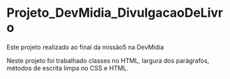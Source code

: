 # Projeto_DevMidia_DivulgacaoDeLivro

Este projeto realizado ao final da missão5 na DevMidia

Neste projeto foi trabalhado classes no HTML, largura dos parágrafos, métodos de escrita limpa no CSS e HTML.
